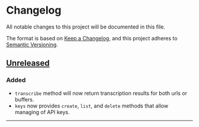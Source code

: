 # Changelog

All notable changes to this project will be documented in this file.

The format is based on [Keep a Changelog](https://keepachangelog.com/en/1.0.0/),
and this project adheres to [Semantic Versioning](https://semver.org/spec/v2.0.0.html).

## [Unreleased]

### Added

- `transcribe` method will now return transcription results for both urls or buffers.
- `keys` now provides `create`, `list`, and `delete` methods that allow managing of
  API keys.

---

[unreleased]: https://github.com/vonage/vscode/compare/edc07b4...HEAD
